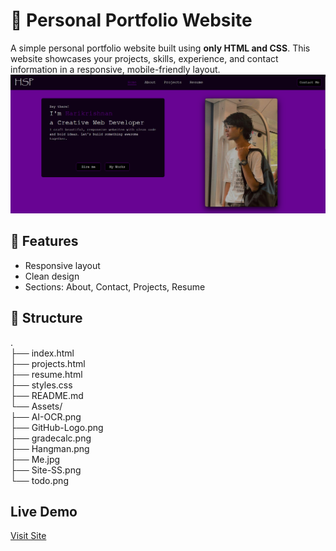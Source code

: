 # 🎨 Personal Portfolio Website

A simple personal portfolio website built using **only HTML and CSS**. This website showcases your projects, skills, experience, and contact information in a responsive, mobile-friendly layout.  
![Screen Shot](Assets/Site-SS.png)  
## 🔧 Features
- Responsive layout  
- Clean design  
- Sections: About, Contact, Projects, Resume
## 📁 Structure
.  
├── index.html  
├── projects.html  
├── resume.html  
├── styles.css  
├── README.md  
└── Assets/  
├── AI-OCR.png  
├── GitHub-Logo.png  
├── gradecalc.png  
├── Hangman.png  
├── Me.jpg  
├── Site-SS.png  
└── todo.png  
## Live Demo
[Visit Site](https://harikrishnanspillai.github.io/HSP/)
